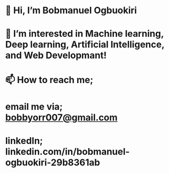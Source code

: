 # 👋 Hi, I’m Bobmanuel Ogbuokiri
# 👀 I’m interested in Machine learning, Deep learning, Artificial Intelligence, and Web Developmant!
# 📫 How to reach me;
# email me via; bobbyorr007@gmail.com
# linkedIn; linkedin.com/in/bobmanuel-ogbuokiri-29b8361ab

<!---
Bobbyorr007/Bobbyorr007 is a ✨ special ✨ repository because its `README.md` (this file) appears on your GitHub profile.
You can click the Preview link to take a look at your changes.
--->
